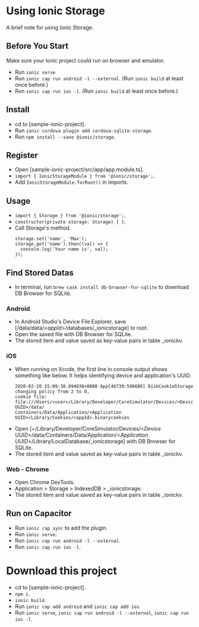 # Using Ionic Storage
A brief note for using Ionic Storage.

## Before You Start
Make sure your Ionic project could run on browser and emulator.
- Run `ionic serve`
- Run `ionic cap run android -l --external`. (Run `ionic build` at least once before.)
- Run `ionic cap run ios -l`. (Run `ionic build` at least once before.)

## Install
- cd to [sample-ionic-project].
- Run `ionic cordova plugin add cordova-sqlite-storage`.
- Run `npm install --save @ionic/storage`.

## Register
- Open [sample-ionic-project/src/app/app.module.ts].
- `import { IonicStorageModule } from '@ionic/storage';`.
- Add `IonicStorageModule.forRoot()` in imports.

## Usage
- `import { Storage } from '@ionic/storage';`.
- `constructor(private storage: Storage) { }`.
- Call Storage's method.
  ```
  storage.set('name', 'Max');
  storage.get('name').then((val) => { 
    console.log('Your name is', val); 
  });
  ```

## Find Stored Datas
- In terminal, run `brew cask install db-browser-for-sqlite` to download DB Browser for SQLite.

### Android
- In Android Studio's Device File Explorer, save [/data/data/<*appId*>/databases/_ionicstorage] to root.
- Open the saved file with DB Browser for SQLite.
- The stored item and value saved as key-value pairs in table _ionickv.

### iOS
- When running on Xcode, the first line in console output shows something like below. It helps identifying device and application's UUID.
  ```
  2020-02-20 15:09:30.894036+0800 App[46739:596680] DiskCookieStorage changing policy from 2 to 0, 
  cookie file: file:///Users/<user>/Library/Developer/CoreSimulator/Devices/<Device UUID>/data/
  Containers/Data/Application/<Application UUID>/Library/Cookies/<appId>.binarycookies
  ```
- Open [~/Library/Developer/CoreSimulator/Devices/<*Device UUID*>/data/Containers/Data/Application/<*Application UUID*>/Library/LocalDatabase/_ionicstorage] with DB Browser for SQLite.
- The stored item and value saved as key-value pairs in table _ionickv.

### Web - Chrome
- Open Chrome DevTools.
- Application > Storage > IndexedDB > _ionicstorage.
- The stored item and value saved as key-value pairs in table _ionickv.

## Run on Capacitor
- Run `ionic cap sync` to add the plugin.
- Run `ionic serve`.
- Run `ionic cap run android -l --external`.
- Run `ionic cap run ios -l`.

# Download this project
- cd to [sample-ionic-project].
- `npm i`.
- `ionic build`.
- Run `ionic cap add android` and `ionic cap add ios`.
- Run `ionic serve`, `ionic cap run android -l --external`, `ionic cap run ios -l`.